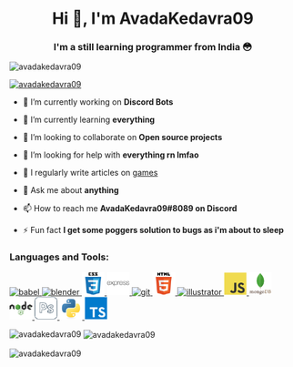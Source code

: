 <h1 align="center">Hi 👋, I'm AvadaKedavra09</h1>
<h3 align="center">I'm a still learning programmer from India 😳</h3>

<p align="left"> <img src="https://komarev.com/ghpvc/?username=avadakedavra09&label=Profile%20views&color=0e75b6&style=flat" alt="avadakedavra09" /> </p>

<p align="left"> <a href="https://github.com/ryo-ma/github-profile-trophy"><img src="https://github-profile-trophy.vercel.app/?username=avadakedavra09" alt="avadakedavra09" /></a> </p>

- 🔭 I’m currently working on **Discord Bots**

- 🌱 I’m currently learning **everything**

- 👯 I’m looking to collaborate on **Open source projects**

- 🤝 I’m looking for help with **everything rn lmfao**

- 📝 I regularly write articles on [games](games)

- 💬 Ask me about **anything**

- 📫 How to reach me **AvadaKedavra09#8089 on Discord**

- ⚡ Fun fact **I get some poggers solution to bugs as i'm about to sleep**


<h3 align="left">Languages and Tools:</h3>
<p align="left"> <a href="https://babeljs.io/" target="_blank"> <img src="https://www.vectorlogo.zone/logos/babeljs/babeljs-icon.svg" alt="babel" width="40" height="40"/> </a> <a href="https://www.blender.org/" target="_blank"> <img src="https://download.blender.org/branding/community/blender_community_badge_white.svg" alt="blender" width="40" height="40"/> </a> <a href="https://www.w3schools.com/css/" target="_blank"> <img src="https://raw.githubusercontent.com/devicons/devicon/master/icons/css3/css3-original-wordmark.svg" alt="css3" width="40" height="40"/> </a> <a href="https://expressjs.com" target="_blank"> <img src="https://raw.githubusercontent.com/devicons/devicon/master/icons/express/express-original-wordmark.svg" alt="express" width="40" height="40"/> </a> <a href="https://git-scm.com/" target="_blank"> <img src="https://www.vectorlogo.zone/logos/git-scm/git-scm-icon.svg" alt="git" width="40" height="40"/> </a> <a href="https://www.w3.org/html/" target="_blank"> <img src="https://raw.githubusercontent.com/devicons/devicon/master/icons/html5/html5-original-wordmark.svg" alt="html5" width="40" height="40"/> </a> <a href="https://www.adobe.com/in/products/illustrator.html" target="_blank"> <img src="https://www.vectorlogo.zone/logos/adobe_illustrator/adobe_illustrator-icon.svg" alt="illustrator" width="40" height="40"/> </a> <a href="https://developer.mozilla.org/en-US/docs/Web/JavaScript" target="_blank"> <img src="https://raw.githubusercontent.com/devicons/devicon/master/icons/javascript/javascript-original.svg" alt="javascript" width="40" height="40"/> </a> <a href="https://www.mongodb.com/" target="_blank"> <img src="https://raw.githubusercontent.com/devicons/devicon/master/icons/mongodb/mongodb-original-wordmark.svg" alt="mongodb" width="40" height="40"/> </a> <a href="https://nodejs.org" target="_blank"> <img src="https://raw.githubusercontent.com/devicons/devicon/master/icons/nodejs/nodejs-original-wordmark.svg" alt="nodejs" width="40" height="40"/> </a> <a href="https://www.photoshop.com/en" target="_blank"> <img src="https://raw.githubusercontent.com/devicons/devicon/master/icons/photoshop/photoshop-line.svg" alt="photoshop" width="40" height="40"/> </a> <a href="https://www.python.org" target="_blank"> <img src="https://raw.githubusercontent.com/devicons/devicon/master/icons/python/python-original.svg" alt="python" width="40" height="40"/> </a> <a href="https://www.typescriptlang.org/" target="_blank"> <img src="https://raw.githubusercontent.com/devicons/devicon/master/icons/typescript/typescript-original.svg" alt="typescript" width="40" height="40"/> </a> </p>

<p><img align="left" src="https://github-readme-stats.vercel.app/api/top-langs?username=avadakedavra09&show_icons=true&locale=en&layout=compact" alt="avadakedavra09" /></p>

<p>&nbsp;<img align="center" src="https://github-readme-stats.vercel.app/api?username=avadakedavra09&show_icons=true&locale=en" alt="avadakedavra09" /></p>

<p><img align="center" src="https://github-readme-streak-stats.herokuapp.com/?user=avadakedavra09&" alt="avadakedavra09" /></p>

